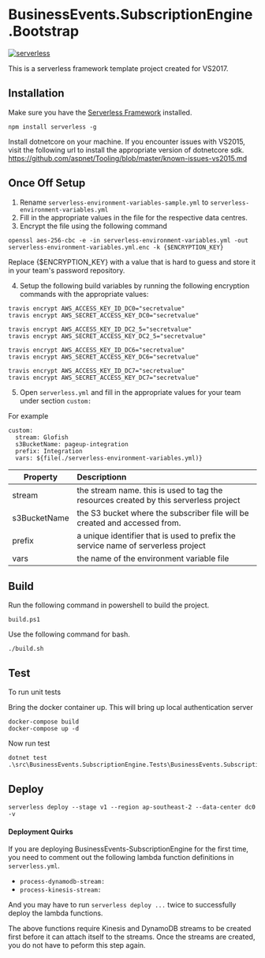 # BusinessEvents.SubscriptionEngine.Bootstrap
[![serverless](https://dl.dropboxusercontent.com/s/d6opqwym91k0roz/serverless_badge_v3.svg)](http://www.serverless.com)

This is a serverless framework template project created for VS2017.

## Installation

Make sure you have the [Serverless Framework](http://www.serverless.com) installed.
```
npm install serverless -g
```

Install dotnetcore on your machine. If you encounter issues with VS2015, visit the following url to install the appropriate version of dotnetcore sdk.
https://github.com/aspnet/Tooling/blob/master/known-issues-vs2015.md

## Once Off Setup

1. Rename `serverless-environment-variables-sample.yml` to `serverless-environment-variables.yml`
2. Fill in the appropriate values in the file for the respective data centres.
3. Encrypt the file using the following command

```
openssl aes-256-cbc -e -in serverless-environment-variables.yml -out serverless-environment-variables.yml.enc -k {$ENCRYPTION_KEY}
```

Replace {$ENCRYPTION_KEY} with a value that is hard to guess and store it in your team's password repository.

4. Setup the following build variables by running the following encryption commands with the appropriate values:

```
travis encrypt AWS_ACCESS_KEY_ID_DC0="secretvalue"
travis encrypt AWS_SECRET_ACCESS_KEY_DC0="secretvalue"

travis encrypt AWS_ACCESS_KEY_ID_DC2_5="secretvalue"
travis encrypt AWS_SECRET_ACCESS_KEY_DC2_5="secretvalue"

travis encrypt AWS_ACCESS_KEY_ID_DC6="secretvalue"
travis encrypt AWS_SECRET_ACCESS_KEY_DC6="secretvalue"

travis encrypt AWS_ACCESS_KEY_ID_DC7="secretvalue"
travis encrypt AWS_SECRET_ACCESS_KEY_DC7="secretvalue"
```

5. Open `serverless.yml` and fill in the appropriate values for your team under section `custom:`

For example
```
custom:
  stream: Glofish
  s3BucketName: pageup-integration
  prefix: Integration
  vars: ${file(./serverless-environment-variables.yml)}
```

| Property      | Descriptionn  | 
| ------------- |:------------- |
| stream        | the stream name. this is used to tag the resources created by this serverless project |
| s3BucketName  | the S3 bucket where the subscriber file will be created and accessed from.            |
| prefix        | a unique identifier that is used to prefix the service name of serverless project     |
| vars          | the name of the environment variable file                                             |


## Build

Run the following command in powershell to build the project.
```
build.ps1
```

Use the following command for bash.
```
./build.sh
```

## Test
To run unit tests

Bring the docker container up. This will bring up local authentication server
```
docker-compose build
docker-compose up -d
```
Now run test
```
dotnet test .\src\BusinessEvents.SubscriptionEngine.Tests\BusinessEvents.SubscriptionEngine.Tests.csproj
```

## Deploy
```
serverless deploy --stage v1 --region ap-southeast-2 --data-center dc0 -v
```

#### Deployment Quirks

If you are deploying BusinessEvents-SubscriptionEngine for the first time, you need to comment out the following lambda
function definitions in `serverless.yml`.

* `process-dynamodb-stream:`
* `process-kinesis-stream:`

And you may have to run `serverless deploy ...` twice to successfully deploy the lambda functions.

The above functions require Kinesis and DynamoDB streams to be created first before it can attach itself to the streams.
Once the streams are created, you do not have to peform this step again.




